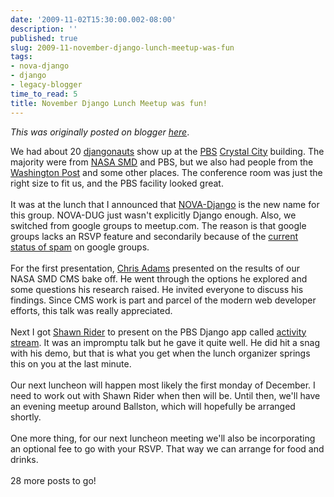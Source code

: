 ```yaml
---
date: '2009-11-02T15:30:00.002-08:00'
description: ''
published: true
slug: 2009-11-november-django-lunch-meetup-was-fun
tags:
- nova-django
- django
- legacy-blogger
time_to_read: 5
title: November Django Lunch Meetup was fun!
---
```


*This was originally posted on blogger [here](https://pydanny.blogspot.com/2009/11/november-django-lunch-meetup-was-fun.html)*.

We had about 20 <a href="http://djangoproject.com">djangonauts</a> show up at the <a href="http://pbs.org">PBS</a> <a href="http://en.wikipedia.org/wiki/Crystal_City,_Virginia">Crystal City</a> building. The majority were from <a href="http://nasascience.nasa.gov">NASA SMD</a> and PBS, but we also had people from the <a href="http://washingtonpost.com">Washington Post</a> and some other places. The conference room was just the right size to fit us, and the PBS facility looked great.<br /><br />It was at the lunch that I announced that <a href="http://www.meetup.com/NOVA-Django">NOVA-Django</a> is the new name for this group. NOVA-DUG just wasn't explicitly Django enough. Also, we switched from google groups to meetup.com. The reason is that google groups lacks an RSVP feature and secondarily because of the <a href="http://ejohn.org/blog/google-groups-is-dead/">current status of spam</a> on google groups.<br /><br />For the first presentation, <a href="http://improbable.org/chris/">Chris Adams</a> presented on the results of our NASA SMD CMS bake off. He went through the options he explored and some questions his research raised. He invited everyone to discuss his findings. Since CMS work is part and parcel of the modern web developer efforts, this talk was really appreciated.<br /><br />Next I got <a href="http://shawnrider.com/">Shawn Rider</a> to present on the PBS Django app called <a href="http://github.com/nowells/django-activitystreams/">activity stream</a>. It was an impromptu talk but he gave it quite well. He did hit a snag with his demo, but that is what you get when the lunch organizer springs this on you at the last minute.<br /><br />Our next luncheon will happen most likely the first monday of December. I need to work out with Shawn Rider when then will be. Until then, we'll have an evening meetup around Ballston, which will hopefully be arranged shortly.<br /><br />One more thing, for our next luncheon meeting we'll also be incorporating an optional fee to go with your RSVP. That way we can arrange for food and drinks.<br /><br />28 more posts to go!